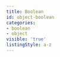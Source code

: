 ```yaml
---
title: Boolean
id: object-boolean
categories:
- boolean
- object
visible: 'true'
listingStyle: a-z
---
```

